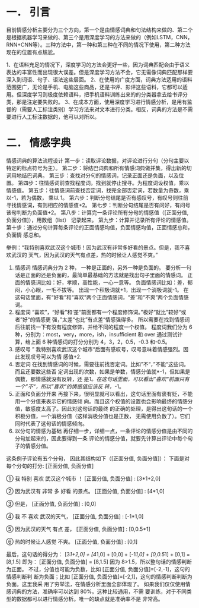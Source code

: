 # 一． 引言
目前情感分析主要分为三个方向，第一个是由情感词典和句法结构来做的、第二个是根据机器学习来做的、第三个是用深度学习的方法来做的（例如LSTM，CNN，RNN+CNN等）。三种方法中，第一种和第三种在不同的情况下使用，第二种方法现在的位置有点尴尬。

1、在语料充足的情况下，深度学习的方法会更好一些，因为词典匹配会由于语义表达的丰富性而出现很大误差。但是深度学习方法不会，它无需像词典匹配那样要深入到词语、句子、语法这些层面。
2、在使用的广度方面，词典方法适用的语料范围更广，无论是手机、电脑这些商品，还是书评、影评这些语料，它都可以适用。但深度学习则极度依赖语料，把手机语料训练出来的的分类器拿去给书评分类，那是注定要失败的。
3、在成本方面，使用深度学习进行情感分析，是用有监督的（需要人工标注类别）学习方法来对文本进行分类。相反，词典的方法是不需要进行人工标注数据的，他可以对所以。


# 二． 情感字典
情感词典的算法流程设计
第一步：读取评论数据，对评论进行分句（分句主要以特定的标点符号为主）。
第二步：将结巴词典和所有情感词典做并集，得出新的切词用地结巴词典。
第三步：查找对分句的情感词，记录正面还是负面，以及位置。
第四步：往情感词前查找程度词，找到就停止搜寻。为程度词设权值，乘以情感值。
第五步：往情感词前查找否定词，找完全部否定词，若数量为奇数，乘以-1，若为偶数，
乘以 1。
第六步：判断分句结尾是否有感叹号，有叹号则往前寻找情感词，有则相应的情感值+2。
第七步：判断分句结尾是否有问好，有问号该句判断为负面值+2。
第八步：计算完一条评论所有分句的情感值（[正面分值, 负面分值]），用数组（list）
记录起来。
第九步：计算并记录所有评论的情感值。
第十步：通过分句计算每条评论的正面情感均值，负面情感均值，正面情感总和，负面情
感总和。


举例：“我特别喜欢武汉这个城市！因为武汉有非常多好看的景点。但是，我不喜欢武汉的
天气，因为武汉的天气有点差，热的时候让人感觉不爽。”
1. 情感词
情感词典分为 2 种， 一种是正面的，另外一种是负面的。
要分析一句话是正面的还是负面的，最简单最基础的方法就是找出句子里面的情感词。
正面的情感词比如：好，孝顺，高性能，一心一意等。
负面情感词比如：差，郁闷，小心眼，一毛不拔等。
出现一个积极词就+1，出现一个消极词就-1。
在这句话里面，有“好看”和“喜欢”两个正面情感词，“差”和“不爽”两个负面情感词。
2. 程度词
“喜欢”，“好看”和‘差“前面都有一个程度修饰词。”极好“就比”较好“或者”好“的情感更
强，”太差“也比”有点差“情感强得多。
所以需要在找到情感词后往前找一下有没有程度修饰，并给不同的程度一个权值。
程度词我们分为 6 种，分别为：most，very，more，ish，insufficient 和 over
通过测试计算，给上面 6 种情感词的打分分别为 4，3，2，0.5，-0.3 和-0.5。
3. 感叹号
” 我特别喜欢武汉这个城市“后面有感叹号，叹号意味着情感强烈。因此发现叹号可以为情
感值+2.
4. 否定词
在找到情感词的时候，需要往前找否定词。比如”不“，”不能“这些词。而且还要数这些否
定词出现的次数，如果是单数，情感分值就*-1，但如果是偶数，那情感就没有反转，还
是*1。在这句话里面，可以看出”喜欢“前面只有一个”不“，所以”喜欢“的情感值应该反
转，*-1。
5. 正面和负面分开来
再接下来，很明显就可以看出，这句话里面有褒有贬，不能用一个分值来表示它的情感倾
向。而且这个权值的设置也会影响最终的情感分值，敏感度太高了。因此对这句话的最终
的正确的处理，是得出这句话的一个积极分值，一个消极分值（这样消极分值也是正数，
无需使用负数了）。它们同时代表了这句话的情感倾向。
6. 以分句的情感为基础
再仔细一步，详细一点，一条评论的情感分值是由不同的分句加起来的，因此要得到一条
评论的情感分值，就要先计算出评论中每个句子的情感分值。

这条例子评论有五个分句，
因此其结构如下（[正面分值, 负面分值]）：
下面是对每个分句的打分: [正面分值, 负面分值]

① 我 特别 喜欢 武汉这个城市 ！ [正面分值, 负面分值] : [3*1+2,0]

② 因为武汉有 非常 多 好看 的景点。 [正面分值, 负面分值] : [4*1,0]

③ 但是， [正面分值, 负面分值] : [0,0]

④ 我 不 喜欢 武汉的天气， [正面分值, 负面分值] : [-1*1,0]

⑤ 因为武汉的天气 有点 差， [正面分值, 负面分值] : [0,0.5*1]

⑥ 热的时候让人感觉 不爽。 [正面分值, 负面分值] : [0,1]



最后，这句话的得分为：
[3*1+2,0] + [4*1,0] + [0,0] + [-1*1,0] + [0,0.5*1] + [0,1] = [8,1.5]
即为：
 [正面分值, 负面分值] = [8,1.5]
因为 8>1.5，所以整句话的情感判断为正面。
不过，分值也可能为负数，比如 [正面分值, 负面分值]=[-2,-1]，这句的情感判断判
断为负面；比如 [正面分值, 负面分值]=[-2,1]，这句的情感判断判断为负面。这里我采
用了穷举法，在情感分析里面全部体现了。
如果我们仅仅使用情感词典的方法，准确率可以达到 80%。这种比较通用，不需
要训练，对于不同类型的数据都可以进行情感分析。唯一的缺点就是准确率不是
非常高。
